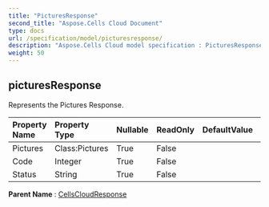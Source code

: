 ```yaml
---
title: "PicturesResponse"
second_title: "Aspose.Cells Cloud Document"
type: docs
url: /specification/model/picturesresponse/
description: "Aspose.Cells Cloud model specification : PicturesResponse. Effortlessly handle Excel and other spreadsheet documents with features like opening, generating, editing, splitting, merging, comparing, and converting."
weight: 50
---
```


## **picturesResponse**

Represents the Pictures Response. 

| Property Name | Property Type | Nullable |  ReadOnly | DefaultValue | Description | 
| :- | :- | :- |:- |  :- | :- |
| Pictures | Class:Pictures | True |  False |  |  |  
| Code | Integer | True |  False |  |  |  
| Status | String | True |  False |  |  |  

**Parent Name** : [CellsCloudResponse](cellscloudresponse)

